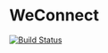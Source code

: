 # WeConnect

[![Build Status](https://travis-ci.org/Annmary12/WeConnect.svg?branch=master)](https://travis-ci.org/Annmary12/WeConnect)